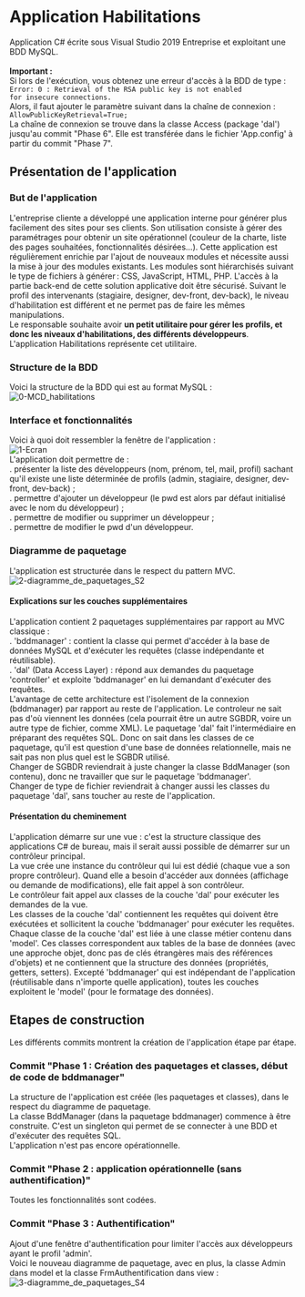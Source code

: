 # Application Habilitations
Application C# écrite sous Visual Studio 2019 Entreprise et exploitant une BDD MySQL.<br><br>
<strong>Important :</strong><br>
Si lors de l'exécution, vous obtenez une erreur d'accès à la BDD de type :<br>
<code>Error: 0 : Retrieval of the RSA public key is not enabled for insecure connections.</code> <br>
Alors, il faut ajouter le paramètre suivant dans la chaîne de connexion : <br>
<code>AllowPublicKeyRetrieval=True;</code><br>
La chaîne de connexion se trouve dans la classe Access (package 'dal') jusqu'au commit "Phase 6". Elle est transférée dans le fichier 'App.config' à partir du commit "Phase 7".<br>
## Présentation de l'application
### But de l'application
L'entreprise cliente a développé une application interne pour générer plus facilement des sites pour ses clients. Son utilisation consiste à gérer des paramétrages pour obtenir un site opérationnel (couleur de la charte, liste des pages souhaitées, fonctionnalités désirées…). Cette application est régulièrement enrichie par l'ajout de nouveaux modules et nécessite aussi la mise à jour des modules existants. Les modules sont hiérarchisés suivant le type de fichiers à générer : CSS, JavaScript, HTML, PHP. L'accès à la partie back-end de cette solution applicative doit être sécurisé. Suivant le profil des intervenants (stagiaire, designer, dev-front, dev-back), le niveau d'habilitation est différent et ne permet pas de faire les mêmes manipulations.<br>
Le responsable souhaite avoir <strong>un petit utilitaire pour gérer les profils, et donc les niveaux d'habilitations, des différents développeurs</strong>.<br>
L'application Habilitations représente cet utilitaire.<br>
### Structure de la BDD
Voici la structure de la BDD qui est au format MySQL :<br>
![0-MCD_habilitations](https://github.com/CNED-SLAM/Habilitations/assets/100127886/0715f730-003e-422b-92d9-a04f6071802a)

### Interface et fonctionnalités
Voici à quoi doit ressembler la fenêtre de l'application :<br>
![1-Ecran](https://github.com/CNED-SLAM/Habilitations/assets/100127886/4aa72f04-1b49-40b2-a0c4-502cdb0f4995)
<br>
L'application doit permettre de :<br>
. présenter la liste des développeurs (nom, prénom, tel, mail, profil) sachant qu'il existe une liste déterminée de profils (admin, stagiaire, designer, dev-front, dev-back) ;<br>
. permettre d'ajouter un développeur (le pwd est alors par défaut initialisé avec le nom du développeur) ;<br>
. permettre de modifier ou supprimer un développeur ;<br>
. permettre de modifier le pwd d'un développeur.
### Diagramme de paquetage
L'application est structurée dans le respect du pattern MVC.<br>
![2-diagramme_de_paquetages_S2](https://github.com/CNED-SLAM/Habilitations/assets/100127886/c1b7ebf5-9b0e-4f60-8e12-494695d028f6)

#### Explications sur les couches supplémentaires
L'application contient 2 paquetages supplémentaires par rapport au MVC classique :<br>
. 'bddmanager' : contient la classe qui permet d'accéder à la base de données MySQL et d'exécuter les requêtes (classe indépendante et réutilisable).<br>
. 'dal' (Data Access Layer) : répond aux demandes du paquetage 'controller' et exploite 'bddmanager' en lui demandant d'exécuter des requêtes.<br>
L'avantage de cette architecture est l'isolement de la connexion (bddmanager) par rapport au reste de l'application. Le controleur ne sait pas d'où viennent les données (cela pourrait être un autre SGBDR, voire un autre type de fichier, comme XML). Le paquetage 'dal' fait l'intermédiaire en préparant des requêtes SQL. Donc on sait dans les classes de ce paquetage, qu'il est question d'une base de données relationnelle, mais ne sait pas non plus quel est le SGBDR utilisé.<br>
Changer de SGBDR reviendrait à juste changer la classe BddManager (son contenu), donc ne travailler que sur le paquetage 'bddmanager'.<br>
Changer de type de fichier reviendrait à changer aussi les classes du paquetage 'dal', sans toucher au reste de l'application.
#### Présentation du cheminement
L'application démarre sur une vue : c'est la structure classique des applications C# de bureau, mais il serait aussi possible de démarrer sur un contrôleur principal.<br>
La vue crée une instance du contrôleur qui lui est dédié (chaque vue a son propre contrôleur). Quand elle a besoin d'accéder aux données (affichage ou demande de modifications), elle fait appel à son contrôleur.<br>
Le contrôleur fait appel aux classes de la couche 'dal' pour exécuter les demandes de la vue.<br>
Les classes de la couche 'dal' contiennent les requêtes qui doivent être exécutées et sollicitent la couche 'bddmanager' pour exécuter les requêtes.<br>
Chaque classe de la couche 'dal' est liée à une classe métier contenu dans 'model'. Ces classes correspondent aux tables de la base de données (avec une approche objet, donc pas de clés étrangères mais des références d'objets) et ne contiennent que la structure des données (propriétés, getters, setters).
Excepté 'bddmanager' qui est indépendant de l'application (réutilisable dans n'importe quelle application), toutes les couches exploitent le 'model' (pour le formatage des données).<br>
## Etapes de construction
Les différents commits montrent la création de l'application étape par étape.
### Commit "Phase 1 : Création des paquetages et classes, début de code de bddmanager"
La structure de l'application est créée (les paquetages et classes), dans le respect du diagramme de paquetage.<br>
La classe BddManager (dans la paquetage bddmanager) commence à être construite. C'est un singleton qui permet de se connecter à une BDD et d'exécuter des requêtes SQL.<br>
L'application n'est pas encore opérationnelle.
### Commit "Phase 2 : application opérationnelle (sans authentification)"
Toutes les fonctionnalités sont codées.
### Commit "Phase 3 : Authentification"
Ajout d'une fenêtre d'authentification pour limiter l'accès aux développeurs ayant le profil 'admin'.<br>
Voici le nouveau diagramme de paquetage, avec en plus, la classe Admin dans model et la classe FrmAuthentification dans view :<br>
![3-diagramme_de_paquetages_S4](https://github.com/CNED-SLAM/Habilitations/assets/100127886/9b086d26-df1a-488c-9c78-d7caa0464ca5)
